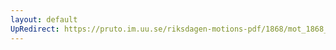 ```yaml
---
layout: default
UpRedirect: https://pruto.im.uu.se/riksdagen-motions-pdf/1868/mot_1868__fk__41.pdf
---
```

